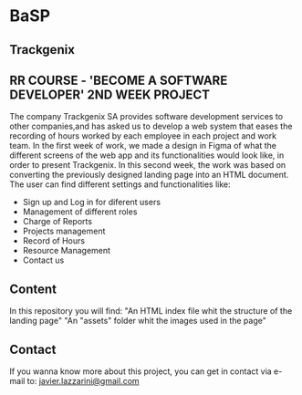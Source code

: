 # BaSP
## Trackgenix
## RR COURSE - 'BECOME A SOFTWARE DEVELOPER' 2ND WEEK PROJECT
The company Trackgenix SA provides software development services to other companies,and has asked us to develop a web system that eases the recording of hours worked by each employee in each project and work team.
In the first week of work, we made a design in Figma of what the different screens of the web app and its functionalities would look like, in order to present Trackgenix.
In this second week, the work was based on converting the previously designed landing page into an HTML document.
The user can find different settings and functionalities like:
- Sign up and Log in for diferent users
- Management of different roles
- Charge of Reports
- Projects management
- Record of Hours
- Resource Management
- Contact us

## Content
In this repository you will find:
"An HTML index file whit the structure of the landing page"
"An "assets" folder whit the images used in the page"

## Contact
If you wanna know more about this project, you can get in contact via e-mail to: javier.lazzarini@gmail.com